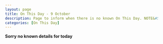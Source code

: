 ```yaml
---
layout: page
title: On This Day - 9 October
description: Page to inform when there is no known On This Day. NOTE&#58; There may still be comments.
categories: [On This Day]
---
```


**Sorry no known details for today**
